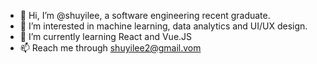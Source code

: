 - 👋 Hi, I’m @shuyilee, a software engineering recent graduate.
- 👀 I’m interested in machine learning, data analytics and UI/UX design. 
- 🌱 I’m currently learning React and Vue.JS
- 📫 Reach me through shuyilee2@gmail.vom

<!---
shuyilee/shuyilee is a ✨ special ✨ repository because its `README.md` (this file) appears on your GitHub profile.
You can click the Preview link to take a look at your changes.
--->

